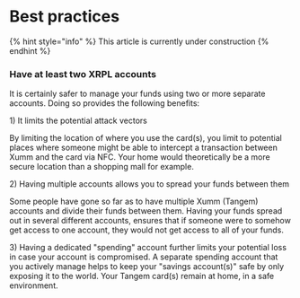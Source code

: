 # Best practices

{% hint style="info" %}
This article is currently under construction
{% endhint %}

### Have at least two XRPL accounts

It is certainly safer to manage your funds using two or more separate accounts. Doing so provides the following benefits:

&#x20;   1\) It limits the potential attack vectors&#x20;

By limiting the location of where you use the card(s), you limit to potential places where someone might be able to intercept a transaction between Xumm and the card via NFC. Your home would theoretically be a more secure location than a shopping mall for example.&#x20;

&#x20;    2\) Having multiple accounts allows you to spread your funds between them

Some people have gone so far as to have multiple Xumm (Tangem) accounts and divide their funds between them. Having your funds spread out in several different accounts, ensures that if someone were to somehow get access to one account, they would not get access to all of your funds. &#x20;

&#x20;    3\) Having a dedicated "spending" account further limits your potential loss in case your account is compromised. A separate spending account that you actively manage helps to keep your "savings account(s)" safe by only exposing it to the world. Your Tangem card(s) remain at home, in a safe environment.&#x20;
